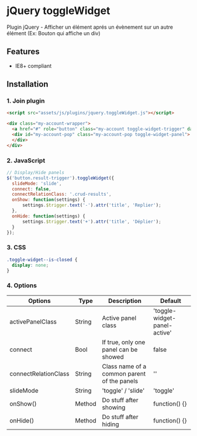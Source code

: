 # jQuery toggleWidget

Plugin jQuery - Afficher un élément aprés un évènement sur un autre élément
(Ex: Bouton qui affiche un div)

## Features

* IE8+ compliant


## Installation

### 1. Join plugin

```html
<script src="assets/js/plugins/jquery.toggleWidget.js"></script>
```

```html
<div class="my-account-wrapper">
  <a href="#" role="button" class="my-account toggle-widget-trigger" data-toggle-widget-id="my-account-pop"><span class="sp sprites-icon-user"></span>Mon compte</a>
  <div id="my-account-pop" class="my-account-pop toggle-widget-panel">
  </div>
</div>
```

### 2. JavaScript

```js
// Display/Hide panels
$('button.result-trigger').toggleWidget({
  slideMode: 'slide',
  connect: false,
  connectRelationClass: '.crud-results',
  onShow: function(settings) {
      settings.$trigger.text('-').attr('title', 'Replier');
  },
  onHide: function(settings) {
      settings.$trigger.text('+').attr('title', 'Déplier');
  }
});
```

### 3. CSS

```css
.toggle-widget--is-closed {
  display: none;
}
```


### 4. Options

Options              | Type   | Description                                 | Default
---------------------|--------|---------------------------------------------|--------
activePanelClass     | String | Active panel class                          | 'toggle-widget-panel-active'
connect              | Bool   | If true, only one panel can be showed       | false
connectRelationClass | String | Class name of a common parent of the panels | ''
slideMode            | String | 'toggle' / 'slide'                          | 'toggle'
onShow()             | Method | Do stuff after showing                      | function() {}
onHide()             | Method | Do stuff after hiding                       | function() {}

